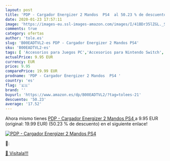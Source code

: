 ```yaml
---
layout: post
title: 'PDP - Cargador Energizer 2 Mandos  PS4  al 50.23 % de descuento'
date: 2020-01-23 17:57:11
image: 'https://images-eu.ssl-images-amazon.com/images/I/41BDr35lZGL._SL400_.jpg'
comments: true
category: ofertas
author: 'tole.es'
slug: 'B00EADTVL2-es PDP - Cargador Energizer 2 Mandos PS4'
sku: 'B00EADTVL2-es'
tags: [ 'Accesorios para Juegos PC','Accesorios para Nintendo Switch','Hardware y juegos para Nintendo Switch','Juegos y Accesorios para PC','Mandos para Nintendo Switch','Videojuegos','ps4', ]
actualPrice: 9.95 EUR
currency: EUR
price: 9.95
comparePrice: 19.99 EUR
prodname: 'PDP - Cargador Energizer 2 Mandos  PS4 '
country: 'es'
flag: '🇪🇸'
brand: ''
buyurl: 'https://www.amazon.es/dp/B00EADTVL2/?tag=tolees-21'
descuento: '50.23'
average: '17.52'
---
```


Ahora mismo tienes [PDP - Cargador Energizer 2 Mandos  PS4 ](https://www.amazon.es/dp/B00EADTVL2/?tag=tolees-21) a 9.95 EUR (original: 19.99 EUR) (50.23 %  de descuento) en el siguiente enlace!

[![PDP - Cargador Energizer 2 Mandos  PS4 ](https://images-eu.ssl-images-amazon.com/images/I/41BDr35lZGL._SL400_.jpg)](https://www.amazon.es/dp/B00EADTVL2/?tag=tolees-21)

🔎:


[🛒 Visítala!!!](https://www.amazon.es/dp/B00EADTVL2/?tag=tolees-21)
